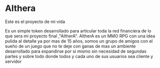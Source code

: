 # Althera
Este es el proyecto de mi vida

Es un simple token desarrollado para articular toda la red financiera de lo que sera mi proyecto final ,"AltherA".
AltherA es un MMO RPG con una idea pulida al detalle ya por mas de 15 años, somos un grupo de amigos con el sueño de un juego que no te deje con ganas de mas 
un ambiente desarrollado para expandirse por si mismo sin necesidad de segundas partes y sobre todo donde todos y cada uno de sus usuarios sea cliente y servidor
